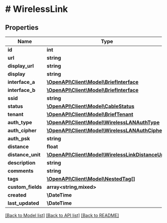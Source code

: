# # WirelessLink

## Properties

Name | Type | Description | Notes
------------ | ------------- | ------------- | -------------
**id** | **int** |  | [readonly]
**url** | **string** |  | [readonly]
**display_url** | **string** |  | [readonly]
**display** | **string** |  | [readonly]
**interface_a** | [**\OpenAPI\Client\Model\BriefInterface**](BriefInterface.md) |  |
**interface_b** | [**\OpenAPI\Client\Model\BriefInterface**](BriefInterface.md) |  |
**ssid** | **string** |  | [optional]
**status** | [**\OpenAPI\Client\Model\CableStatus**](CableStatus.md) |  | [optional]
**tenant** | [**\OpenAPI\Client\Model\BriefTenant**](BriefTenant.md) |  | [optional]
**auth_type** | [**\OpenAPI\Client\Model\WirelessLANAuthType**](WirelessLANAuthType.md) |  | [optional]
**auth_cipher** | [**\OpenAPI\Client\Model\WirelessLANAuthCipher**](WirelessLANAuthCipher.md) |  | [optional]
**auth_psk** | **string** |  | [optional]
**distance** | **float** |  | [optional]
**distance_unit** | [**\OpenAPI\Client\Model\WirelessLinkDistanceUnit**](WirelessLinkDistanceUnit.md) |  | [optional]
**description** | **string** |  | [optional]
**comments** | **string** |  | [optional]
**tags** | [**\OpenAPI\Client\Model\NestedTag[]**](NestedTag.md) |  | [optional]
**custom_fields** | **array<string,mixed>** |  | [optional]
**created** | **\DateTime** |  | [readonly]
**last_updated** | **\DateTime** |  | [readonly]

[[Back to Model list]](../../README.md#models) [[Back to API list]](../../README.md#endpoints) [[Back to README]](../../README.md)
